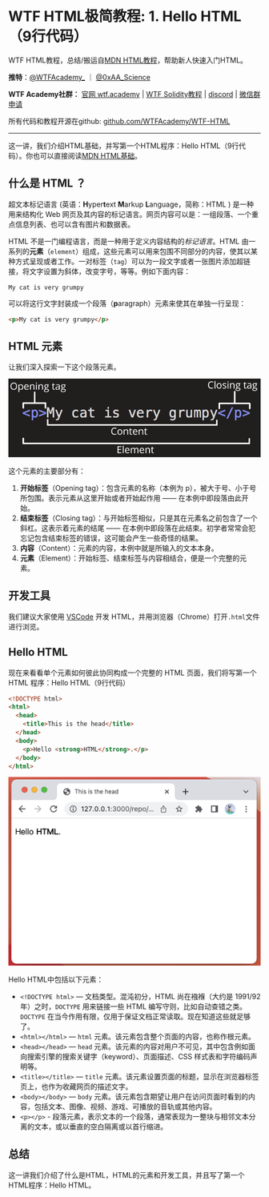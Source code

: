 # WTF HTML极简教程: 1. Hello HTML （9行代码）

WTF HTML教程，总结/搬运自[MDN HTML教程]((https://developer.mozilla.org/zh-CN/docs/Learn/HTML))，帮助新人快速入门HTML。

**推特**：[@WTFAcademy_](https://twitter.com/WTFAcademy_)  ｜ [@0xAA_Science](https://twitter.com/0xAA_Science) 

**WTF Academy社群：** [官网 wtf.academy](https://wtf.academy) | [WTF Solidity教程](https://github.com/AmazingAng/WTFSolidity) | [discord](https://discord.wtf.academy) | [微信群申请](https://docs.google.com/forms/d/e/1FAIpQLSe4KGT8Sh6sJ7hedQRuIYirOoZK_85miz3dw7vA1-YjodgJ-A/viewform?usp=sf_link)

所有代码和教程开源在github: [github.com/WTFAcademy/WTF-HTML](https://github.com/WTFAcademy/WTF-HTML)

---

这一讲，我们介绍HTML基础，并写第一个HTML程序：Hello HTML（9行代码）。你也可以直接阅读[MDN HTML基础](https://developer.mozilla.org/zh-CN/docs/Learn/Getting_started_with_the_web/HTML_basics)。


## 什么是 HTML ？

超文本标记语言 (英语：**H**yper**t**ext **M**arkup **L**anguage，简称：HTML ) 是一种用来结构化 Web 网页及其内容的标记语言。网页内容可以是：一组段落、一个重点信息列表、也可以含有图片和数据表。

HTML 不是一门编程语言，而是一种用于定义内容结构的*标记语言*。HTML 由一系列的**元素**（`element`）组成，这些元素可以用来包围不同部分的内容，使其以某种方式呈现或者工作。一对标签（`tag`）可以为一段文字或者一张图片添加超链接，将文字设置为斜体，改变字号，等等。例如下面内容：

```plain
My cat is very grumpy
```

可以将这行文字封装成一个段落（**p**aragraph）元素来使其在单独一行呈现：

```html
<p>My cat is very grumpy</p>
```

## HTML 元素

让我们深入探索一下这个段落元素。

![HTML 元素](./img/1-1.png)

这个元素的主要部分有：

1. **开始标签**（Opening tag）：包含元素的名称（本例为 p），被大于号、小于号所包围。表示元素从这里开始或者开始起作用 —— 在本例中即段落由此开始。
2. **结束标签**（Closing tag）：与开始标签相似，只是其在元素名之前包含了一个斜杠。这表示着元素的结尾 —— 在本例中即段落在此结束。初学者常常会犯忘记包含结束标签的错误，这可能会产生一些奇怪的结果。
3. **内容**（Content）：元素的内容，本例中就是所输入的文本本身。
4. **元素**（Element）：开始标签、结束标签与内容相结合，便是一个完整的元素。

## 开发工具

我们建议大家使用 [VSCode](https://code.visualstudio.com/download) 开发 HTML，并用浏览器（Chrome）打开`.html`文件进行浏览。

## Hello HTML

现在来看看单个元素如何彼此协同构成一个完整的 HTML 页面，我们将写第一个 HTML 程序：Hello HTML（9行代码）

```html
<!DOCTYPE html>
<html>
  <head>
    <title>This is the head</title>
  </head>
  <body>
    <p>Hello <strong>HTML</strong>.</p>
  </body>
</html>
```

![Hello HTML](./img/1-2.png)

Hello HTML中包括以下元素：

- `<!DOCTYPE html>` — 文档类型。混沌初分，HTML 尚在襁褓（大约是 1991/92 年）之时，`DOCTYPE` 用来链接一些 HTML 编写守则，比如自动查错之类。`DOCTYPE` 在当今作用有限，仅用于保证文档正常读取。现在知道这些就足够了。
- `<html></html>` — `html` 元素。该元素包含整个页面的内容，也称作根元素。
- `<head></head>` — `head` 元素。该元素的内容对用户不可见，其中包含例如面向搜索引擎的搜索关键字（keyword）、页面描述、CSS 样式表和字符编码声明等。
- `<title></title>` — `title` 元素。该元素设置页面的标题，显示在浏览器标签页上，也作为收藏网页的描述文字。
- `<body></body>` — `body` 元素。该元素包含期望让用户在访问页面时看到的内容，包括文本、图像、视频、游戏、可播放的音轨或其他内容。
- `<p></p>` - 段落元素，表示文本的一个段落，通常表现为一整块与相邻文本分离的文本，或以垂直的空白隔离或以首行缩进。

## 总结

这一讲我们介绍了什么是HTML，HTML的元素和开发工具，并且写了第一个HTML程序：Hello HTML。